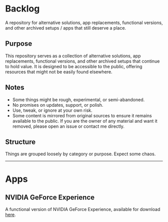 # Backlog

A repository for alternative solutions, app replacements, functional versions, and other archived setups / apps that still deserve a place.

## Purpose

This repository serves as a collection of alternative solutions, app replacements, functional versions, and other archived setups that continue to hold value. It is designed to be accessible to the public, offering resources that might not be easily found elsewhere.

## Notes

- Some things might be rough, experimental, or semi-abandoned.
- No promises on updates, support, or polish.
- Use, tweak, or ignore at your own risk.
- Some content is mirrored from original sources to ensure it remains available to the public. If you are the owner of any material and want it removed, please open an issue or contact me directly.

## Structure

Things are grouped loosely by category or purpose. Expect some chaos.

---

# Apps

## NVIDIA GeForce Experience

A functional version of NVIDIA GeForce Experience, available for download [here](https://files.shehajeez.xyz/api/download/5a790d1f-1be0-4bba-84c0-040380e4d493).
